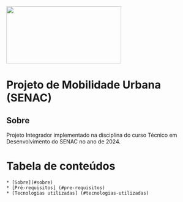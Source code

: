 <img src="https://useargo.com/wp-content/uploads/2019/10/Mobilidade-urbana-desafios-de-locomover-nos-principais-centros-urbanos.jpg" height="150" width="300" />

# Projeto de Mobilidade Urbana (SENAC)

Sobre
------

Projeto Integrador implementado na disciplina do curso Técnico em Desenvolvimento do SENAC no ano de 2024.


Tabela de conteúdos
=========================
<!--ts-->
	* [Sobre](#sobre)
	* [Pré-requisitos] (#pre-requisitos)
	* [Tecnologias utilizadas] (#tecnologias-utilizadas)
<!--te-->


